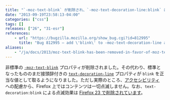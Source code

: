 ```yaml
---
title: "`-moz-text-blink` が削除され、`-moz-text-decoration-line:blink` に置き換えられました"
date: "2013-09-19T23:58:13-04:00"
categories: ["css"]
tags: []
releases: ["26", "31-esr"]
references:
    - url: "https://bugzilla.mozilla.org/show_bug.cgi?id=812995"
      title: "Bug 812995 – add \'blink\' to -moz-text-decoration-line and drop -moz-text-blink"
aliases:
    - "/ja/docs/2013/moz-text-blink-has-been-removed-in-favor-of-moz-text-decoration-line-blink/"
---
```

非標準の [`-moz-text-blink`](https://developer.mozilla.org/docs/Web/CSS/-moz-text-blink) プロパティが削除されました。その代わり、標準となったもののまだ接頭辞付きの [`text-decoration-line`](https://developer.mozilla.org/docs/Web/CSS/text-decoration-line) プロパティが `blink` を正当な値として取るようになりました。ただし実際のところ、[アクセシビリティ](https://developer.mozilla.org/docs/Accessibility) への配慮から、Firefox 上ではコンテンツは一切点滅しません。なお、`text-decoration:blink` による点滅効果は [Firefox 23 で削除されています](https://www.fxsitecompat.dev/ja/docs/2013/blink-effect-with-text-decoration-blink-has-been-dropped/)。
